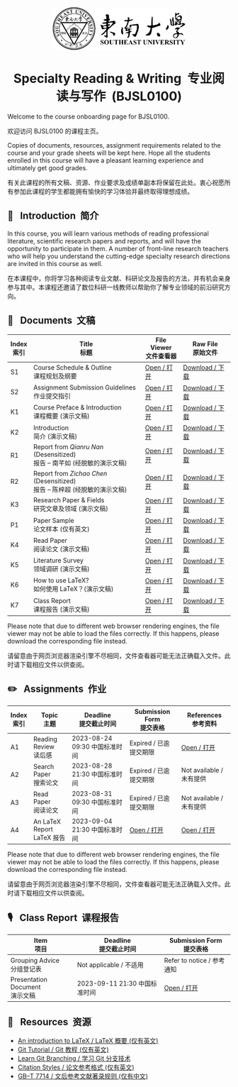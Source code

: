 <p align="center"><img src="Images/I0%20-%20SEU%20Mark.png" width="300"></p>  
<h1 align="center">Specialty Reading & Writing&nbsp;&nbsp;专业阅读与写作&nbsp;&nbsp;(BJSL0100)</h1>  

Welcome to the course onboarding page for BJSL0100.  
  
欢迎访问 BJSL0100 的课程主页。  
  
Copies of documents, resources, assignment requirements related to the course and your grade sheets will be kept here. Hope all the students enrolled in this course will have a pleasant learning experience and ultimately get good grades.  
  
有关此课程的所有文稿、资源、作业要求及成绩单副本将保留在此处。衷心祝愿所有参加此课程的学生都能拥有愉快的学习体验并最终取得理想成绩。  
## 📌&nbsp;&nbsp;&nbsp;Introduction&nbsp;&nbsp;简介
In this course, you will learn various methods of reading professional literature, scientific research papers and reports, and will have the opportunity to participate in them. A number of front-line research teachers who will help you understand the cutting-edge specialty research directions are invited in this course as well.
  
在本课程中，你将学习各种阅读专业文献、科研论文及报告的方法，并有机会亲身参与其中。本课程还邀请了数位科研一线教师以帮助你了解专业领域的前沿研究方向。  
## 📄&nbsp;&nbsp;&nbsp;Documents&nbsp;&nbsp;文稿
| Index<br>索引 | Title<br>标题 | File Viewer<br>文件查看器 | Raw File<br>原始文件 |
| - | - | -| - |
| S1 | Course Schedule & Outline<br>课程规划及纲要 | [Open / 打开](Documents/S1%20-%20Course%20Schedule%20&%20Outline.pdf) | [Download / 下载](https://raw.githubusercontent.com/Hades2736/bjsl0100/main/Documents/S1%20-%20Course%20Schedule%20&%20Outline.pdf) |
| S2 | Assignment Submission Guidelines<br>作业提交指引 | [Open / 打开](Documents/S2%20-%20Assignment%20Submission%20Guidelines.pdf) | [Download / 下载](https://raw.githubusercontent.com/Hades2736/bjsl0100/main/Documents/S2%20-%20Assignment%20Submission%20Guidelines.pdf) |
| K1 | Course Preface & Introduction<br>课程概要 (演示文稿) | [Open / 打开](Documents/K1%20-%20Course%20Preface%20&%20Introduction.pdf) | [Download / 下载](https://raw.githubusercontent.com/Hades2736/bjsl0100/main/Documents/K1%20-%20Course%20Preface%20&%20Introduction.pdf) |
| K2 | Introduction<br>简介 (演示文稿) | [Open / 打开](Documents/K2%20-%20Introduction.pdf) | [Download / 下载](https://raw.githubusercontent.com/Hades2736/bjsl0100/main/Documents/K2%20-%20Introduction.pdf) |
| R1 | Report from *Qianru Nan* (Desensitized)<br>报告 – 南芊如 (经脱敏的演示文稿) | [Open / 打开](Documents/R1%20-%20Qianru%20Nan.pdf) | [Download / 下载](https://raw.githubusercontent.com/Hades2736/bjsl0100/main/Documents/R1%20-%20Qianru%20Nan.pdf) |
| R2 | Report from *Zichao Chen* (Desensitized)<br>报告 – 陈梓超 (经脱敏的演示文稿) | [Open / 打开](Documents/R2%20-%20Zichao%20Chen.pdf) | [Download / 下载](https://raw.githubusercontent.com/Hades2736/bjsl0100/main/Documents/R2%20-%20Zichao%20Chen.pdf) |
| K3 | Research Paper & Fields<br>研究文章及领域 (演示文稿) | [Open / 打开](Documents/K3%20-%20Research%20Paper%20&%20Fields.pdf) | [Download / 下载](https://raw.githubusercontent.com/Hades2736/bjsl0100/main/Documents/K3%20-%20Research%20Paper%20&%20Fields.pdf) |
| P1 | Paper Sample<br>论文样本 (仅有英文) | [Open / 打开](Documents/P1%20-%20Exploring%20Intention%20Communication%20for%20Multi-User%20Locomotion%20in%20Virtual%20Reality.pdf) | [Download / 下载](https://raw.githubusercontent.com/Hades2736/bjsl0100/main/Documents/P1%20-%20Exploring%20Intention%20Communication%20for%20Multi-User%20Locomotion%20in%20Virtual%20Reality.pdf) |
| K4 | Read Paper<br>阅读论文 (演示文稿) | [Open / 打开](Documents/K4%20-%20Read%20Paper.pdf) | [Download / 下载](https://raw.githubusercontent.com/Hades2736/bjsl0100/main/Documents/K4%20-%20Read%20Paper.pdf) |
| K5 | Literature Survey<br>领域调研 (演示文稿) | [Open / 打开](Documents/K5%20-%20Literature%20Survey.pdf) | [Download / 下载](https://raw.githubusercontent.com/Hades2736/bjsl0100/main/Documents/K5%20-%20Literature%20Survey.pdf) |
| K6 | How to use LaTeX?<br>如何使用 LaTeX？(演示文稿) | [Open / 打开](Documents/K6%20-%20How%20to%20use%20LaTeX%3F.pdf) | [Download / 下载](https://raw.githubusercontent.com/Hades2736/bjsl0100/main/Documents/K6%20-%20How%20to%20use%20LaTeX%3F.pdf) |
| K7 | Class Report<br>课程报告 (演示文稿) | [Open / 打开](Documents/K7%20-%20Class%20Report.pdf) | [Download / 下载](https://raw.githubusercontent.com/Hades2736/bjsl0100/main/Documents/K7%20-%20Class%20Report.pdf) |

Please note that due to different web browser rendering engines, the file viewer may not be able to load the files correctly. If this happens, please download the corresponding file instead.

请留意由于网页浏览器渲染引擎不尽相同，文件查看器可能无法正确载入文件。此时请下载相应文件以供查阅。
## ✏️&nbsp;&nbsp;&nbsp;Assignments&nbsp;&nbsp;作业
| Index<br>索引 | Topic<br>主题 | Deadline<br>提交截止时间 | Submission Form<br>提交表格 | References<br>参考资料 |
| - | - | - | - | - |
| A1 | Reading Review<br>读后感 | 2023-08-24 09:30 中国标准时间 | Expired / 已逾提交期限 | [Open / 打开](Documents/A1%20-%20You%20and%20Your%20Research.pdf) |
| A2 | Search Paper<br>搜索论文 | 2023-08-28 21:30 中国标准时间 | Expired / 已逾提交期限 | Not available / 未有提供 |
| A3 | Read Paper<br>阅读论文 | 2023-08-31 09:30 中国标准时间 | Expired / 已逾提交期限 | Not available / 未有提供 |
| A4 | An LaTeX Report<br>LaTeX 报告 | 2023-09-04 21:30 中国标准时间 | [Open / 打开](https://send2me.cn/-PVcVXDw/RGO0QULQnvZAdQ) | [Open / 打开](https://www.overleaf.com/read/mpkwcxkyzjkn) |

Please note that due to different web browser rendering engines, the file viewer may not be able to load the files correctly. If this happens, please download the corresponding file instead.

请留意由于网页浏览器渲染引擎不尽相同，文件查看器可能无法正确载入文件。此时请下载相应文件以供查阅。
## 🎙️&nbsp;&nbsp;&nbsp;Class Report&nbsp;&nbsp;课程报告
| Item<br>项目 | Deadline<br>提交截止时间 | Submission Form<br>提交表格 |
| - | - | - |
| Grouping Advice<br>分组登记表 | Not applicable / 不适用 | Refer to notice / 参考通知 |
| Presentation Document<br>演示文稿 | 2023-09-11 21:30 中国标准时间 | [Open / 打开](https://send2me.cn/Vwr9gb8q/SyGSss0mu2nRDA) |
## 🔗&nbsp;&nbsp;&nbsp;Resources&nbsp;&nbsp;资源
- [An introduction to LaTeX / LaTeX 概要 (仅有英文)](https://www.latex-project.org/about/)
- [Git Tutorial / Git 教程 (仅有英文)](https://www.javatpoint.com/git)
- [Learn Git Branching / 学习 Git 分支技术](https://learngitbranching.js.org/?locale=zh_CN)
- [Citation Styles / 论文参考格式 (仅有英文)](https://pitt.libguides.com/citationhelp)
- [GB–T 7714 / 文后参考文献著录规则 (仅有中文)](https://jsjyxy.wzu.edu.cn/__local/2/A9/A7/883072A9FE29CC97386604E7682_674D278A_5C812.pdf?e=.pdf)
